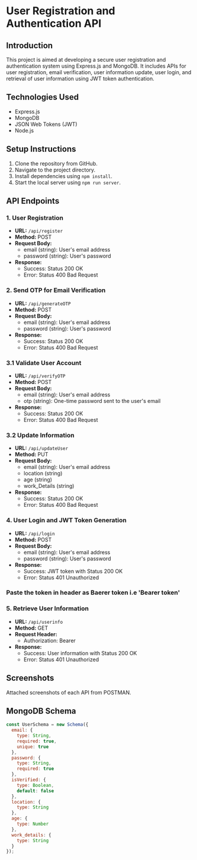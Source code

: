 # User Registration and Authentication API

## Introduction
This project is aimed at developing a secure user registration and authentication system using Express.js and MongoDB. It includes APIs for user registration, email verification, user information update, user login, and retrieval of user information using JWT token authentication.

## Technologies Used
- Express.js
- MongoDB
- JSON Web Tokens (JWT)
- Node.js

## Setup Instructions
1. Clone the repository from GitHub.
2. Navigate to the project directory.
3. Install dependencies using `npm install`.
4. Start the local server using `npm run server`.

## API Endpoints

### 1. User Registration
- **URL:** `/api/register`
- **Method:** POST
- **Request Body:**
  - email (string): User's email address
  - password (string): User's password
- **Response:** 
  - Success: Status 200 OK
  - Error: Status 400 Bad Request
    
### 2. Send OTP for Email Verification
- **URL:** `/api/generateOTP`
- **Method:** POST
- **Request Body:**
  - email (string): User's email address
  - password (string): User's password
- **Response:** 
  - Success: Status 200 OK
  - Error: Status 400 Bad Request

### 3.1 Validate User Account
- **URL:** `/api/verifyOTP`
- **Method:** POST
- **Request Body:**
  - email (string): User's email address
  - otp (string): One-time password sent to the user's email
- **Response:** 
  - Success: Status 200 OK
  - Error: Status 400 Bad Request
    
### 3.2 Update Information
- **URL:** `/api/updateUser`
- **Method:** PUT
- **Request Body:**
  - email (string): User's email address
  - location (string)
  - age (string)
  - work_Details (string)
- **Response:** 
  - Success: Status 200 OK
  - Error: Status 400 Bad Request
    
### 4. User Login and JWT Token Generation
- **URL:** `/api/login`
- **Method:** POST
- **Request Body:**
  - email (string): User's email address
  - password (string): User's password
- **Response:** 
  - Success: JWT token with Status 200 OK
  - Error: Status 401 Unauthorized

### Paste the token in header as Baerer token i.e 'Bearer token'

### 5. Retrieve User Information
- **URL:** `/api/userinfo`
- **Method:** GET
- **Request Header:**
  - Authorization: Bearer <JWT Token>
- **Response:** 
  - Success: User information with Status 200 OK
  - Error: Status 401 Unauthorized

## Screenshots
Attached screenshots of each API from POSTMAN.

## MongoDB Schema
```javascript
const UserSchema = new Schema({
  email: {
    type: String,
    required: true,
    unique: true
  },
  password: {
    type: String,
    required: true
  },
  isVerified: {
    type: Boolean,
    default: false
  },
  location: {
    type: String
  },
  age: {
    type: Number
  },
  work_details: {
    type: String
  }
});
